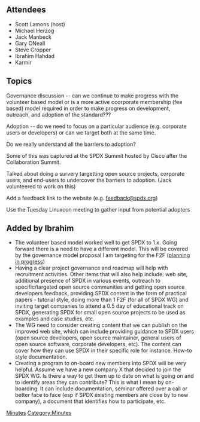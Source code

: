 ## Attendees

  - Scott Lamons (host)
  - Michael Herzog
  - Jack Manbeck
  - Gary ONeall
  - Steve Cropper
  - Ibrahim Hahdad
  - Karmir

## Topics

Governance discussion -- can we continue to make progress with the
volunteer based model or is a more active coorporate membership (fee
based) model required in order to make progress on development,
outreach, and adoption of the standard???

Adoption -- do we need to focus on a particular audience (e.g. corporate
users or developers) or can we target both at the same time.

Do we really understand all the barriers to adoption?

Some of this was captured at the SPDX Summit hosted by Cisco after the
Collaboration Summit.

Talked about doing a survery targetting open source projects, corporate
users, and end-users to undercover the barriers to adoption. (Jack
volunteered to work on this)

Add a feedback link to the website (e.g. feedback@spdx.org)

Use the Tuesday Linuxcon meeting to gather input from potential adopters

## Added by Ibrahim

  - The volunteer based model worked well to get SPDX to 1.x. Going
    forward there is a need to have a different model. This will be
    covered by the governance model proposal I am targeting for the F2F
    ([planning in
    progress](General_Meeting/Planning_for_Face_to_Face_meeting_in_September-October_2012 "wikilink"))
  - Having a clear project governance and roadmap will help with
    recruitment activities. Other items that will also help include: web
    site, additional presence of SPDX in various events, outreach to
    specific/targeted open source communities and getting open source
    developers feedback, providing SPDX content in the form of practical
    papers - tutorial style, doing more than 1 F2F (for all of SPDX WG)
    and inviting target companies to attend a 0.5 day of educational
    track on SPDX, generating SPDX for small open source projects to be
    used as examples and case studies, etc.
  - The WG need to consider creating content that we can publish on the
    improved web site, which can include providing guidance to SPDX
    users (open source developers, open source maintainer, general users
    of open source software, corporate developers, etc). The content can
    cover how they can use SPDX in their specific role for instance.
    How-to style documentation.
  - Creating a program to on-board new members into SPDX will be very
    helpful. Assume we have a new company X that decided to join the
    SPDX WG. Is there a way to get them up to date on what is going on
    and to identify areas they can contribute? This is what I mean by
    on-boarding. It can include documentation, seminar offered over a
    call or better face to face (esp if SPDX existing members are close
    by to new company), a document that identifies how to participate,
    etc.

[Minutes](Category:Business "wikilink")
[Category:Minutes](Category:Minutes "wikilink")
